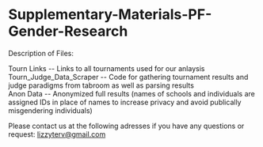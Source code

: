 # Supplementary-Materials-PF-Gender-Research

Description of Files: 

Tourn Links -- Links to all tournaments used for our anlaysis  
Tourn_Judge_Data_Scraper -- Code for gathering tournament results and judge paradigms from tabroom as well as parsing results  
Anon Data -- Anonymized full results (names of schools and individuals are assigned IDs in place of names to increase privacy and avoid publically misgendering individuals)  

Please contact us at the following adresses if you have any questions or request:
lizzyterv@gmail.com 


